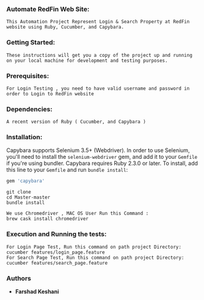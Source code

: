 ### Automate RedFin Web Site:
```
This Automation Project Represent Login & Search Property at RedFin website using Ruby, Cucumber, and Capybara.
```

### Getting Started:
```
These instructions will get you a copy of the project up and running on your local machine for development and testing purposes.
```

### Prerequisites:
```
For Login Testing , you need to have valid username and password in order to Login to RedFin website
```

### Dependencies:
```
A recent version of Ruby ( Cucumber, and Capybara )
```

### Installation:
Capybara supports Selenium 3.5+ (Webdriver). In order to use Selenium, you'll need to install the `selenium-webdriver` gem, and add it to your `Gemfile` if you're using bundler.
Capybara requires Ruby 2.3.0 or later. To install, add this line to your
`Gemfile` and run `bundle install`:

```ruby
gem 'capybara'
```
```
git clone 
cd Master-master
bundle install 

We use Chromedriver , MAC OS User Run this Command : 
brew cask install chromedriver

```

### Execution and Running the tests:
```
For Login Page Test, Run this command on path project Directory: cucumber features/login_page.feature
For Search Page Test, Run this command on path project Directory: cucumber features/search_page.feature
```

### Authors

* **Farshad Keshani** 

